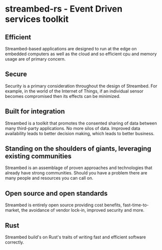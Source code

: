 streambed-rs - Event Driven services toolkit
===

Efficient
---

Streambed-based applications are designed to run at the edge on embedded computers as well as the cloud and so efficient cpu and memory usage are of primary concern.

Secure
---

Security is a primary consideration throughout the design of Streambed. For example, in the world of the Internet of Things, if an individual sensor becomes compromised then its effects can be minimized.

Built for integration
---

Streambed is a toolkit that promotes the consented sharing of data between many third-party applications. No more silos of data. Improved data availability leads to better decision making, which leads to better business.


Standing on the shoulders of giants, leveraging existing communities
---

Streambed is an assemblage of proven approaches and technologies that already have strong communities. Should you have a problem there are many people and resources you can call on.

Open source and open standards
---

Streambed is entirely open source providing cost benefits, fast-time-to-market, the avoidance of vendor lock-in, improved security and more.

Rust
---

Streambed build's on Rust's traits of writing fast and efficient software correctly.